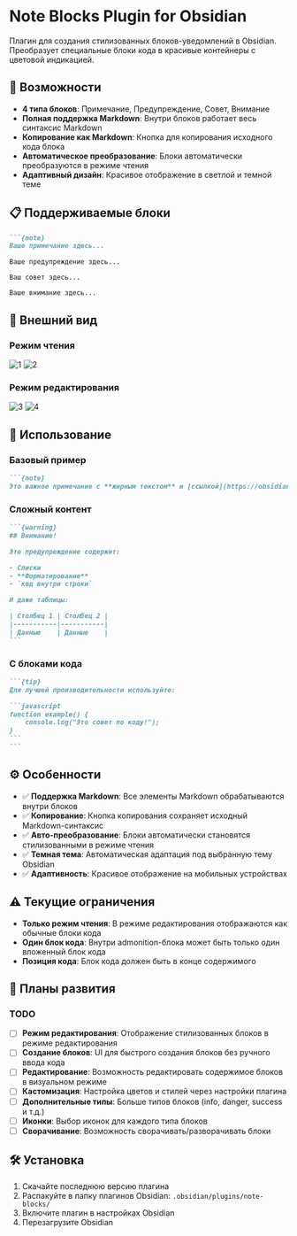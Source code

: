 # Note Blocks Plugin for Obsidian

Плагин для создания стилизованных блоков-уведомлений в Obsidian. Преобразует специальные блоки кода в красивые контейнеры с цветовой индикацией.

## 🚀 Возможности

- **4 типа блоков**: Примечание, Предупреждение, Совет, Внимание
- **Полная поддержка Markdown**: Внутри блоков работает весь синтаксис Markdown
- **Копирование как Markdown**: Кнопка для копирования исходного кода блока
- **Автоматическое преобразование**: Блоки автоматически преобразуются в режиме чтения
- **Адаптивный дизайн**: Красивое отображение в светлой и темной теме

## 📋 Поддерживаемые блоки

```markdown
```{note}
Ваше примечание здесь...
```

```{warning}
Ваше предупреждение здесь...
```

```{tip}
Ваш совет здесь...
```

```{admonition}
Ваше внимание здесь...
```

## 🎨 Внешний вид

### Режим чтения
![1](https://github.com/nedoletoff/obsidian_note_plugin/blob/main/data/%D0%A1%D0%BD%D0%B8%D0%BC%D0%BE%D0%BA%20%D1%8D%D0%BA%D1%80%D0%B0%D0%BD%D0%B0%202025-10-27%20171136.png?raw=true)
![2](https://github.com/nedoletoff/obsidian_note_plugin/blob/main/data/%D0%A1%D0%BD%D0%B8%D0%BC%D0%BE%D0%BA%20%D1%8D%D0%BA%D1%80%D0%B0%D0%BD%D0%B0%202025-10-27%20171146.png?raw=true)


### Режим редактирования
![3](https://github.com/nedoletoff/obsidian_note_plugin/blob/main/data/%D0%A1%D0%BD%D0%B8%D0%BC%D0%BE%D0%BA%20%D1%8D%D0%BA%D1%80%D0%B0%D0%BD%D0%B0%202025-10-27%20171203.png?raw=true)
![4](https://github.com/nedoletoff/obsidian_note_plugin/blob/main/data/%D0%A1%D0%BD%D0%B8%D0%BC%D0%BE%D0%BA%20%D1%8D%D0%BA%D1%80%D0%B0%D0%BD%D0%B0%202025-10-27%20171215.png?raw=true)

## 📝 Использование

### Базовый пример
```markdown
```{note}
Это важное примечание с **жирным текстом** и [ссылкой](https://obsidian.md)
```

### Сложный контент
````markdown
```{warning}
## Внимание!

Это предупреждение содержит:

- Списки
- **Форматирование**
- `код внутри строки`

И даже таблицы:

| Столбец 1 | Столбец 2 |
|-----------|-----------|
| Данные    | Данные    |
```
````

### С блоками кода
````markdown
```{tip}
Для лучшей производительности используйте:

```javascript
function example() {
    console.log("Это совет по коду!");
}
```
```
````

## ⚙️ Особенности

- ✅ **Поддержка Markdown**: Все элементы Markdown обрабатываются внутри блоков
- ✅ **Копирование**: Кнопка копирования сохраняет исходный Markdown-синтаксис
- ✅ **Авто-преобразование**: Блоки автоматически становятся стилизованными в режиме чтения
- ✅ **Темная тема**: Автоматическая адаптация под выбранную тему Obsidian
- ✅ **Адаптивность**: Красивое отображение на мобильных устройствах

## ⚠️ Текущие ограничения

- **Только режим чтения**: В режиме редактирования отображаются как обычные блоки кода
- **Один блок кода**: Внутри admonition-блока может быть только один вложенный блок кода
- **Позиция кода**: Блок кода должен быть в конце содержимого

## 🔮 Планы развития

### TODO
- [ ] **Режим редактирования**: Отображение стилизованных блоков в режиме редактирования
- [ ] **Создание блоков**: UI для быстрого создания блоков без ручного ввода кода
- [ ] **Редактирование**: Возможность редактировать содержимое блоков в визуальном режиме
- [ ] **Кастомизация**: Настройка цветов и стилей через настройки плагина
- [ ] **Дополнительные типы**: Больше типов блоков (info, danger, success и т.д.)
- [ ] **Иконки**: Выбор иконок для каждого типа блоков
- [ ] **Сворачивание**: Возможность сворачивать/разворачивать блоки

## 🛠️ Установка

1. Скачайте последнюю версию плагина
2. Распакуйте в папку плагинов Obsidian: `.obsidian/plugins/note-blocks/`
3. Включите плагин в настройках Obsidian
4. Перезагрузите Obsidian
